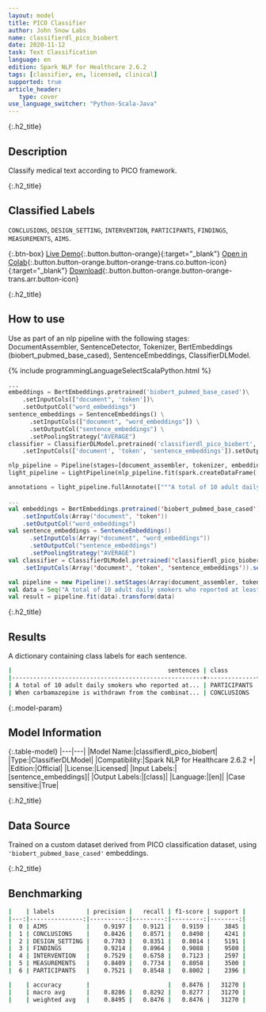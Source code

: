 ```yaml
---
layout: model
title: PICO Classifier
author: John Snow Labs
name: classifierdl_pico_biobert
date: 2020-11-12
task: Text Classification
language: en
edition: Spark NLP for Healthcare 2.6.2
tags: [classifier, en, licensed, clinical]
supported: true
article_header:
   type: cover
use_language_switcher: "Python-Scala-Java"
---
```


{:.h2_title}
## Description
Classify medical text according to PICO framework.

{:.h2_title}
## Classified Labels
``CONCLUSIONS``, ``DESIGN_SETTING``, ``INTERVENTION``, ``PARTICIPANTS``, ``FINDINGS``, ``MEASUREMENTS``, ``AIMS``.

{:.btn-box}
[Live Demo](https://demo.johnsnowlabs.com/healthcare/CLASSIFICATION_PICO/){:.button.button-orange}{:target="_blank"}
[Open in Colab](https://colab.research.google.com/github/JohnSnowLabs/spark-nlp-workshop/blob/master/tutorials/streamlit_notebooks/healthcare/CLINICAL_CLASSIFICATION.ipynb){:.button.button-orange.button-orange-trans.co.button-icon}{:target="_blank"}
[Download](https://s3.amazonaws.com/auxdata.johnsnowlabs.com/clinical/models/classifierdl_pico_biobert_en_2.6.2_2.4_1601901791781.zip){:.button.button-orange.button-orange-trans.arr.button-icon}

{:.h2_title}
## How to use

Use as part of an nlp pipeline with the following stages: DocumentAssembler, SentenceDetector, Tokenizer, BertEmbeddings (biobert_pubmed_base_cased), SentenceEmbeddings, ClassifierDLModel.

<div class="tabs-box" markdown="1">

{% include programmingLanguageSelectScalaPython.html %}

```python
...
embeddings = BertEmbeddings.pretrained('biobert_pubmed_base_cased')\
    .setInputCols(["document", 'token'])\
    .setOutputCol("word_embeddings")
sentence_embeddings = SentenceEmbeddings() \
      .setInputCols(["document", "word_embeddings"]) \
      .setOutputCol("sentence_embeddings") \
      .setPoolingStrategy("AVERAGE")
classifier = ClassifierDLModel.pretrained('classifierdl_pico_biobert', 'en', 'clinical/models')\
    .setInputCols(['document', 'token', 'sentence_embeddings']).setOutputCol('class')

nlp_pipeline = Pipeline(stages=[document_assembler, tokenizer, embeddings, sentence_embeddings, classifier])
light_pipeline = LightPipeline(nlp_pipeline.fit(spark.createDataFrame([['']]).toDF("text")))

annotations = light_pipeline.fullAnnotate(["""A total of 10 adult daily smokers who reported at least one stressful event and coping episode and provided post-quit data.""", """When carbamazepine is withdrawn from the combination therapy, aripiprazole dose should then be reduced."""])

```
```scala
...
val embeddings = BertEmbeddings.pretrained('biobert_pubmed_base_cased')
    .setInputCols(Array("document", 'token'))
    .setOutputCol("word_embeddings")
val sentence_embeddings = SentenceEmbeddings()
      .setInputCols(Array("document", "word_embeddings"))
      .setOutputCol("sentence_embeddings") 
      .setPoolingStrategy("AVERAGE")
val classifier = ClassifierDLModel.pretrained('classifierdl_pico_biobert', 'en', 'clinical/models')
    .setInputCols(Array('document', 'token', 'sentence_embeddings')).setOutputCol('class')

val pipeline = new Pipeline().setStages(Array(document_assembler, tokenizer, embeddings, sentence_embeddings, classifier))
val data = Seq("A total of 10 adult daily smokers who reported at least one stressful event and coping episode and provided post-quit data.", "When carbamazepine is withdrawn from the combination therapy, aripiprazole dose should then be reduced.").toDF("text")
val result = pipeline.fit(data).transform(data)
```
</div>

{:.h2_title}
## Results
A dictionary containing class labels for each sentence.
```bash
|                                            sentences | class        |
|------------------------------------------------------+--------------+
| A total of 10 adult daily smokers who reported at... | PARTICIPANTS |
| When carbamazepine is withdrawn from the combinat... | CONCLUSIONS  |
```

{:.model-param}
## Model Information

{:.table-model}
|---|---|
|Model Name:|classifierdl_pico_biobert|
|Type:|ClassifierDLModel|
|Compatibility:|Spark NLP for Healthcare 2.6.2 +|
|Edition:|Official|
|License:|Licensed|
|Input Labels:|[sentence_embeddings]|
|Output Labels:|[class]|
|Language:|[en]|
|Case sensitive:|True|

{:.h2_title}
## Data Source
Trained on a custom dataset derived from PICO classification dataset, using ``'biobert_pubmed_base_cased'`` embeddings.

{:.h2_title}
## Benchmarking
```bash
|    | labels         | precision |   recall | f1-score | support |
|---:|---------------:|----------:|---------:|---------:|--------:|
|  0 | AIMS           |    0.9197 |   0.9121 |   0.9159 |    3845 |
|  1 | CONCLUSIONS    |    0.8426 |   0.8571 |   0.8498 |    4241 |
|  2 | DESIGN_SETTING |    0.7703 |   0.8351 |   0.8014 |    5191 |
|  3 | FINDINGS       |    0.9214 |   0.8964 |   0.9088 |    9500 |
|  4 | INTERVENTION   |    0.7529 |   0.6758 |   0.7123 |    2597 |
|  5 | MEASUREMENTS   |    0.8409 |   0.7734 |   0.8058 |    3500 |
|  6 | PARTICIPANTS   |    0.7521 |   0.8548 |   0.8002 |    2396 |

|    | accuracy       |                      |   0.8476 |   31270 |
|    | macro avg      |    0.8286 |   0.8292 |   0.8277 |   31270 |
|    | weighted avg   |    0.8495 |   0.8476 |   0.8476 |   31270 |

```